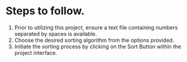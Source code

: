 # Steps to follow.
1. Prior to utilizing this project, ensure a text file containing numbers separated by spaces is available.
2. Choose the desired sorting algorithm from the options provided.
3. Initiate the sorting process by clicking on the Sort Button within the project interface.